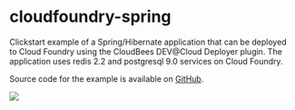 cloudfoundry-spring
===================

Clickstart example of a Spring/Hibernate application that can be deployed to Cloud Foundry using the CloudBees DEV@Cloud Deployer plugin.  The application uses redis 2.2 and postgresql 9.0 services on Cloud Foundry.

Source code for the example is available on [GitHub](https://github.com/cloudfoundry-samples/springmvc-hibernate-template).

<a href="https://grandcentral.cloudbees.com/?CB_clickstart=https://raw.github.com/mqprichard/cloudfoundry-spring/master/clickstart.json"><img src="https://d3ko533tu1ozfq.cloudfront.net/clickstart/deployInstantly.png"/></a>

